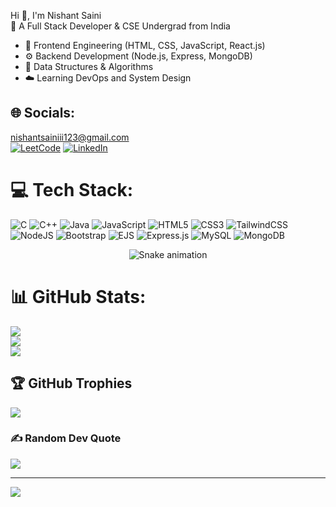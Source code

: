 
Hi 👋, I'm Nishant Saini  
🚀 A Full Stack Developer & CSE Undergrad from India

- 🔧 Frontend Engineering (HTML, CSS, JavaScript, React.js)
- ⚙️ Backend Development (Node.js, Express, MongoDB)
- 📘 Data Structures & Algorithms
- ☁️ Learning DevOps and System Design



## 🌐 Socials:
[nishantsainiii123@gmail.com](mailto:nishantsainiii123@gmail.com)
<br>
[![LeetCode](https://img.shields.io/badge/LeetCode-%23000000.svg?logo=LeetCode&logoColor=white)](https://leetcode.com/nishant_saini_21)
[![LinkedIn](https://img.shields.io/badge/LinkedIn-%230077B5.svg?logo=linkedin&logoColor=white)](https://linkedin.com/in/nishant-saini-455682295) 

<!-- Snake Game Repo View -->

# 💻 Tech Stack:
![C](https://img.shields.io/badge/c-%2300599C.svg?style=for-the-badge&logo=c&logoColor=white) ![C++](https://img.shields.io/badge/c++-%2300599C.svg?style=for-the-badge&logo=c%2B%2B&logoColor=white) ![Java](https://img.shields.io/badge/java-%23ED8B00.svg?style=for-the-badge&logo=openjdk&logoColor=white) ![JavaScript](https://img.shields.io/badge/javascript-%23323330.svg?style=for-the-badge&logo=javascript&logoColor=%23F7DF1E) ![HTML5](https://img.shields.io/badge/html5-%23E34F26.svg?style=for-the-badge&logo=html5&logoColor=white) ![CSS3](https://img.shields.io/badge/css3-%231572B6.svg?style=for-the-badge&logo=css3&logoColor=white) ![TailwindCSS](https://img.shields.io/badge/tailwindcss-%2338B2AC.svg?style=for-the-badge&logo=tailwind-css&logoColor=white) ![NodeJS](https://img.shields.io/badge/node.js-6DA55F?style=for-the-badge&logo=node.js&logoColor=white) ![Bootstrap](https://img.shields.io/badge/bootstrap-%238511FA.svg?style=for-the-badge&logo=bootstrap&logoColor=white) ![EJS](https://img.shields.io/badge/ejs-%23B4CA65.svg?style=for-the-badge&logo=ejs&logoColor=black) ![Express.js](https://img.shields.io/badge/express.js-%23404d59.svg?style=for-the-badge&logo=express&logoColor=%2361DAFB) ![MySQL](https://img.shields.io/badge/mysql-4479A1.svg?style=for-the-badge&logo=mysql&logoColor=white) ![MongoDB](https://img.shields.io/badge/MongoDB-%234ea94b.svg?style=for-the-badge&logo=mongodb&logoColor=white)

<div align="center">
  <img src="https://profile-readme-generator.com/assets/snake.svg" alt="Snake animation" />
</div>

# 📊 GitHub Stats:
![](https://github-readme-stats.vercel.app/api?username=Nishant-saini-12&theme=dark&hide_border=false&include_all_commits=true&count_private=false)<br/>
![](https://nirzak-streak-stats.vercel.app/?user=Nishant-saini-12&theme=dark&hide_border=false)<br/>
![](https://github-readme-stats.vercel.app/api/top-langs/?username=Nishant-saini-12&theme=dark&hide_border=false&include_all_commits=true&count_private=false&layout=compact)

## 🏆 GitHub Trophies
![](https://github-profile-trophy.vercel.app/?username=Nishant-saini-12&theme=radical&no-frame=false&no-bg=true&margin-w=4)

### ✍️ Random Dev Quote
![](https://quotes-github-readme.vercel.app/api?type=horizontal&theme=radical)

---
[![](https://visitcount.itsvg.in/api?id=Nishant-saini-12&icon=0&color=0)](https://visitcount.itsvg.in)

<!-- Proudly created with GPRM ( https://gprm.itsvg.in ) -->
